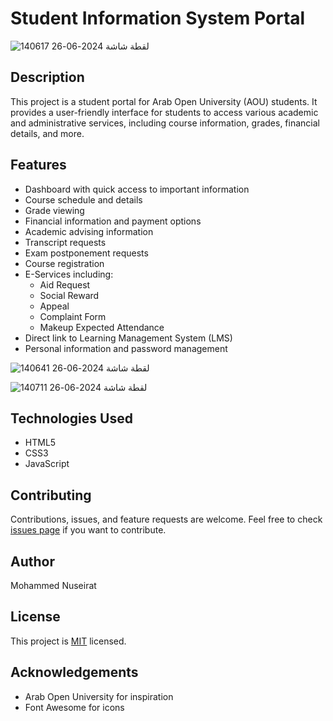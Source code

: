 # Student Information System Portal


![لقطة شاشة 2024-06-26 140617](https://github.com/nuseirat/Student-Information-System-Portal/assets/130251088/61e2567a-dae8-406f-b958-98263f7c515e)

## Description
This project is a student portal for Arab Open University (AOU) students. It provides a user-friendly interface for students to access various academic and administrative services, including course information, grades, financial details, and more.

## Features
- Dashboard with quick access to important information
- Course schedule and details
- Grade viewing
- Financial information and payment options
- Academic advising information
- Transcript requests
- Exam postponement requests
- Course registration
- E-Services including:
  - Aid Request
  - Social Reward
  - Appeal
  - Complaint Form
  - Makeup Expected Attendance
- Direct link to Learning Management System (LMS)
- Personal information and password management


![لقطة شاشة 2024-06-26 140641](https://github.com/nuseirat/Student-Information-System-Portal/assets/130251088/923fc863-f25e-48a9-bae9-00ba94131e3f)

![لقطة شاشة 2024-06-26 140711](https://github.com/nuseirat/Student-Information-System-Portal/assets/130251088/b7181a35-7ca8-419c-b047-09c94652458b)


## Technologies Used
- HTML5
- CSS3
- JavaScript

## Contributing
Contributions, issues, and feature requests are welcome. Feel free to check [issues page](https://github.com/Nuseirat/Student-Information-System-Portal/issues) if you want to contribute.

## Author
Mohammed Nuseirat

## License
This project is [MIT](https://choosealicense.com/licenses/mit/) licensed.

## Acknowledgements
- Arab Open University for inspiration
- Font Awesome for icons
